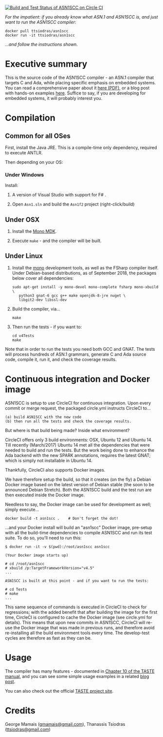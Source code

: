 [![Build and Test Status of ASN1SCC on Circle CI](https://circleci.com/gh/ttsiodras/asn1scc.svg?&style=shield&circle-token=fcc32f415742887faa6ad69826b1cf25426df086)](https://circleci.com/gh/ttsiodras/asn1scc/tree/master)

*For the impatient: if you already know what ASN.1 and ASN1SCC is, and
just want to run the ASN1SCC compiler:*

    docker pull ttsiodras/asn1scc
    docker run -it ttsiodras/asn1scc

*...and follow the instructions shown.*

Executive summary
=================

This is the source code of the ASN1SCC compiler - an ASN.1 compiler that
targets C and Ada, while placing specific emphasis on embedded systems.
You can read a comprehensive paper about it
[here (PDF)](http://web1.see.asso.fr/erts2012/Site/0P2RUC89/7C-4.pdf),
or a blog post with hands-on examples
[here](https://www.thanassis.space/asn1.html).
Suffice to say, if you are developing for embedded systems, it will probably
interest you.

Compilation
===========

## Common for all OSes

First, install the Java JRE. This is a compile-time only dependency,
required to execute ANTLR.

Then depending on your OS:

### Under Windows

Install:

1. A version of Visual Studio with support for F# .

2. Open `Asn1.sln` and build the `Asn1f2` project (right-click/build)

## Under OSX

1. Install the [Mono MDK](http://www.mono-project.com).

2. Execute `make` - and the compiler will be built.

## Under Linux

1. Install the [mono](http://www.mono-project.com) development tools, 
   as well as the FSharp compiler itself. Under Debian-based distributions,
   as of September 2018, the packages below cover all dependencies:

    ```
    sudo apt-get install -y mono-devel mono-complete fsharp mono-xbuild \
       python3 gnat-6 gcc g++ make openjdk-8-jre nuget \
       libgit2-dev libssl-dev
    
    ```

2. Build the compiler, via...

    ```
    make
    ```

3. Then run the tests - if you want to:

    ```
    cd v4Tests
    make
    ```

Note that in order to run the tests you need both GCC and GNAT.
The tests will process hundreds of ASN.1 grammars, generate C and
Ada source code, compile it, run it, and check the coverage results.

Continuous integration and Docker image
=======================================

ASN1SCC is setup to use CircleCI for continuous integration. Upon every
commit or merge request, the packaged circle.yml instructs CircleCI to...

    (a) build ASN1SCC with the new code
    (b) then run all the tests and check the coverage results.

But where is that build being made? Inside what environment?

CircleCI offers only 3 build environments: OSX, Ubuntu 12 and Ubuntu 14.
Till recently (March/2017) Ubuntu 14 met all the dependencies that were
needed to build and run the tests. But the work being done to enhance the
Ada backend with the new SPARK annotations, requires the latest GNAT;
which is simply not installable in Ubuntu 14.

Thankfully, CircleCI also supports Docker images.

We have therefore setup the build, so that it creates (on the fly)
a Debian Docker image based on the latest version of Debian stable
(the soon to be announced Debian Stretch). Both the ASN1SCC build and
the test run are then executed inside the Docker image.

Needless to say, the Docker image can be used for development as well;
simply execute...

    docker build -t asn1scc .    # Don't forget the dot!

...and your Docker install will build an "asn1scc" Docker image, pre-setup
with all the build-time dependencies to compile ASN1SCC and run its 
test suite. To do so, you'll need to run this:

    $ docker run -it -v $(pwd):/root/asn1scc asn1scc

    (Your Docker image starts up)

    # cd /root/asn1scc 
    # xbuild /p:TargetFrameworkVersion="v4.5"
    ...

    ASN1SCC is built at this point - and if you want to run the tests:

    # cd Tests
    # make
    ...

This same sequence of commands is executed in CircleCI to check for
regressions; with the added benefit that after building the image for
the first time, CircleCI is configured to cache the Docker image (see
circle.yml for details). This means that upon new commits in ASN1SCC,
CircleCI will re-use the Docker image that was made in previous runs,
and therefore avoid re-installing all the build environment tools every
time. The develop-test cycles are therefore as fast as they can be.

Usage
=====

The compiler has many features - documented in
[Chapter 10 of the TASTE manual](http://download.tuxfamily.org/taste/snapshots/doc/taste-documentation-current.pdf),
and you can see some simple usage examples in a related
[blog post](https://www.thanassis.space/asn1.html).

You can also check out the official [TASTE project site](https://taste.tools).

Credits
=======
George Mamais (gmamais@gmail.com), Thanassis Tsiodras (ttsiodras@gmail.com)
